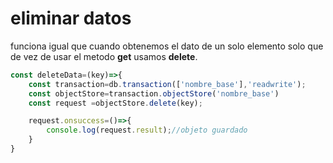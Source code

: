 # eliminar datos

funciona igual que cuando obtenemos el dato de un solo elemento solo que de vez de usar el metodo **get** usamos **delete**.

```javascript
const deleteData=(key)=>{
    const transaction=db.transaction(['nombre_base'],'readwrite');
    const objectStore=transaction.objectStore('nombre_base')
    const request =objectStore.delete(key);

    request.onsuccess=()=>{
        console.log(request.result);//objeto guardado
    }
}
```